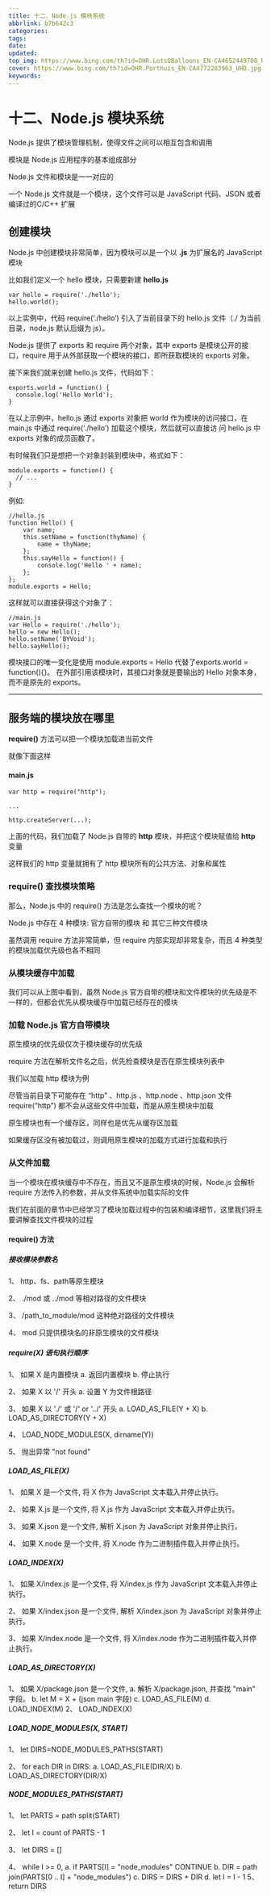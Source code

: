```yaml
---
title: 十二、Node.js 模块系统
abbrlink: b7b642c3
categories: 
tags: 
date: 
updated: 
top_img: https://www.bing.com/th?id=OHR.LotsOBalloons_EN-CA4652449700_UHD.jpg
cover: https://www.bing.com/th?id=OHR.Porthuis_EN-CA4772283963_UHD.jpg
keywords: 
---
```


# 十二、Node.js 模块系统

Node.js 提供了模块管理机制，使得文件之间可以相互包含和调用

模块是 Node.js 应用程序的基本组成部分

Node.js 文件和模块是一一对应的

一个 Node.js 文件就是一个模块，这个文件可以是 JavaScript 代码、JSON 或者编译过的C/C++ 扩展

## 创建模块

Node.js 中创建模块非常简单，因为模块可以是一个以 **.js** 为扩展名的 JavaScript 模块

比如我们定义一个 hello 模块，只需要新建 **hello.js**

```JS
var hello = require('./hello');
hello.world();
```

以上实例中，代码 require(‘./hello’) 引入了当前目录下的 hello.js 文件（./ 为当前目录，node.js 默认后缀为 js）。

Node.js 提供了 exports 和 require 两个对象，其中 exports 是模块公开的接口，require 用于从外部获取一个模块的接口，即所获取模块的 exports 对象。

接下来我们就来创建 hello.js 文件，代码如下：

```JS
exports.world = function() {
  console.log('Hello World');
}
```

在以上示例中，hello.js 通过 exports 对象把 world 作为模块的访问接口，在 main.js 中通过 require(‘./hello’) 加载这个模块，然后就可以直接访 问 hello.js 中 exports 对象的成员函数了。

有时候我们只是想把一个对象封装到模块中，格式如下：

```JS
module.exports = function() {
  // ...
}
```

例如:

```JS
//hello.js 
function Hello() { 
    var name; 
    this.setName = function(thyName) { 
        name = thyName; 
    }; 
    this.sayHello = function() { 
        console.log('Hello ' + name); 
    }; 
}; 
module.exports = Hello;
```

这样就可以直接获得这个对象了：

```JS
//main.js 
var Hello = require('./hello'); 
hello = new Hello(); 
hello.setName('BYVoid'); 
hello.sayHello();
```

模块接口的唯一变化是使用 module.exports = Hello 代替了exports.world = function(){}。 在外部引用该模块时，其接口对象就是要输出的 Hello 对象本身，而不是原先的 exports。

------

## 服务端的模块放在哪里

**require()** 方法可以把一个模块加载进当前文件

就像下面这样

#### main.js

```JS
var http = require("http");

...

http.createServer(...);
```

上面的代码，我们加载了 Node.js 自带的 **http** 模块，并把这个模块赋值给 **http** 变量

这样我们的 http 变量就拥有了 http 模块所有的公共方法、对象和属性

### require() 查找模块策略

那么，Node.js 中的 require() 方法是怎么查找一个模块的呢？

Node.js 中存在 4 种模块: 官方自带的模块 和 其它三种文件模块

虽然调用 require 方法非常简单，但 require 内部实现却非常复杂，而且 4 种类型的模块加载优先级也各不相同

### 从模块缓存中加载

我们可以从上图中看到，虽然 Node.js 官方自带的模块和文件模块的优先级是不一样的，但都会优先从模块缓存中加载已经存在的模块

### 加载 Node.js 官方自带模块

原生模块的优先级仅次于模块缓存的优先级

require 方法在解析文件名之后，优先检查模块是否在原生模块列表中

我们以加载 http 模块为例

尽管当前目录下可能存在 “http” 、http.js 、http.node 、http.json 文件 require(“http”) 都不会从这些文件中加载，而是从原生模块中加载

原生模块也有一个缓存区，同样也是优先从缓存区加载

如果缓存区没有被加载过，则调用原生模块的加载方式进行加载和执行

### 从文件加载

当一个模块在模块缓存中不存在，而且又不是原生模块的时候，Node.js 会解析 require 方法传入的参数，并从文件系统中加载实际的文件

我们在前面的章节中已经学习了模块加载过程中的包装和编译细节，这里我们将主要讲解查找文件模块的过程

#### require() 方法

##### 接收模块参数名

1、 http、fs、path等原生模块

2、 ./mod 或 ../mod 等相对路径的文件模块

3、 /path_to_module/mod 这种绝对路径的文件模块

4、 mod 只提供模块名的非原生模块的文件模块

##### require(X) 语句执行顺序

1、 如果 X 是内置模块
   			a. 返回内置模块
  			 b. 停止执行

2、 如果 X 以 '/' 开头
   			a. 设置 Y 为文件根路径

3、 如果 X 以 './' 或 '/' or '../' 开头
  			 a. LOAD_AS_FILE(Y + X)
 			  b. LOAD_AS_DIRECTORY(Y + X)

4、 LOAD_NODE_MODULES(X, dirname(Y))

5、 抛出异常 "not found"

##### LOAD_AS_FILE(X)

1、 如果 X 是一个文件, 将 X 作为 JavaScript 文本载入并停止执行。

2、 如果 X.js 是一个文件, 将 X.js 作为 JavaScript 文本载入并停止执行。

3、 如果 X.json 是一个文件, 解析 X.json 为 JavaScript 对象并停止执行。

4、 如果 X.node 是一个文件, 将 X.node 作为二进制插件载入并停止执行。

##### LOAD_INDEX(X)

1、 如果 X/index.js 是一个文件,  将 X/index.js 作为 JavaScript 文本载入并停止执行。

2、 如果 X/index.json 是一个文件, 解析 X/index.json 为 JavaScript 对象并停止执行。

3、 如果 X/index.node 是一个文件,  将 X/index.node 作为二进制插件载入并停止执行。

##### LOAD_AS_DIRECTORY(X)

1、 如果 X/package.json 是一个文件,
 			  a. 解析 X/package.json, 并查找 "main" 字段。
   			b. let M = X + (json main 字段)
  			 c. LOAD_AS_FILE(M)
 			  d. LOAD_INDEX(M)
		2、 LOAD_INDEX(X)

##### LOAD_NODE_MODULES(X, START)

1、 let DIRS=NODE_MODULES_PATHS(START)

2、 for each DIR in DIRS:
  			 a. LOAD_AS_FILE(DIR/X)
   			b. LOAD_AS_DIRECTORY(DIR/X)

##### NODE_MODULES_PATHS(START)

1、 let PARTS = path split(START)

2、 let I = count of PARTS - 1

3、 let DIRS = []

4、 while I >= 0,
 			  a. if PARTS[I] = "node_modules" CONTINUE
  			 b. DIR = path join(PARTS[0 .. I] + "node_modules")
 			  c. DIRS = DIRS + DIR
 			  d. let I = I - 1
	5、 return DIRS